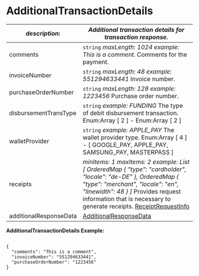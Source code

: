
# AdditionalTransactionDetails

| *description*:   | *Additional transaction details for transaction response.*|
|----|----|
| comments |    ``` string ```  *maxLength: 1024   example: This is a comment.*  Comments for the payment.|
| invoiceNumber | ``` string ```  *maxLength: 48   example: 551294633441*  Invoice number.|
| purchaseOrderNumber | ``` string ```  *maxLength: 128   example: 1223456*  Purchase order number.|  
| disbursementTransType | ``` string ```  *example: FUNDING*  The type of debit disbursement transaction. Enum:Array [ 2 ] - Enum:Array [ 2 ] |
| walletProvider | ``` string ```  *example: APPLE_PAY*  The wallet provider type. Enum:Array [ 4 ] - [ GOOGLE_PAY, APPLE_PAY, SAMSUNG_PAY, MASTERPASS ]| 
| receipts | *minItems: 1 maxItems: 2 example: List [ OrderedMap { "type": "cardholder", "locale": "de-DE" }, OrderedMap { "type": "merchant", "locale": "en", "linewidth": 48 } ]*  Provides request information that is necessary to generate receipts. [ReceiptRequestInfo](?path=docs/schemas-md/ReceiptRequestInfo.md)|
| additionalResponseData | [AdditionalResponseData](?path=docs/schemas-md/AdditionalResponseData.md)|  

**AdditionalTransactionDetails Example:**

```{r}

{
  "comments": "This is a comment",
  "invoiceNumber": "551294633441",
  "purchaseOrderNumber": "1223456"
}
```  



